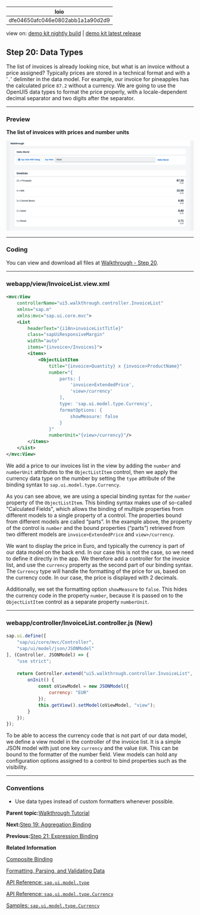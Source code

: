 <!-- loiodfe04650afc046e0802abb1a1a90d2d9 -->

| loio |
| -----|
| dfe04650afc046e0802abb1a1a90d2d9 |

<div id="loio">

view on: [demo kit nightly build](https://sdk.openui5.org/nightly/#/topic/dfe04650afc046e0802abb1a1a90d2d9) | [demo kit latest release](https://sdk.openui5.org/topic/dfe04650afc046e0802abb1a1a90d2d9)</div>

## Step 20: Data Types

The list of invoices is already looking nice, but what is an invoice without a price assigned? Typically prices are stored in a technical format and with a '`.`' delimiter in the data model. For example, our invoice for pineapples has the calculated price `87.2` without a currency. We are going to use the OpenUI5 data types to format the price properly, with a locale-dependent decimal separator and two digits after the separator.

***

### Preview

  
  
**The list of invoices with prices and number units**

![The graphic has an explanatory text.](images/loiodc9e919119564ddab78b8d0550ecfa9b_LowRes.png "The list of invoices with prices and number units")

***

<a name="loiodfe04650afc046e0802abb1a1a90d2d9__section_wqj_flk_syb"/>

### Coding

You can view and download all files at [Walkthrough - Step 20](https://sdk.openui5.org/entity/sap.m.tutorial.walkthrough/sample/sap.m.tutorial.walkthrough.20).

***

<a name="loiodfe04650afc046e0802abb1a1a90d2d9__section_xqj_flk_syb"/>

### webapp/view/InvoiceList.view.xml

```xml
<mvc:View
    controllerName="ui5.walkthrough.controller.InvoiceList"
    xmlns="sap.m"
    xmlns:mvc="sap.ui.core.mvc">
    <List
        headerText="{i18n>invoiceListTitle}"
        class="sapUiResponsiveMargin"
        width="auto"
        items="{invoice>/Invoices}">
        <items>
            <ObjectListItem
                title="{invoice>Quantity} x {invoice>ProductName}"
                number="{
                    parts: [
                        'invoice>ExtendedPrice',
                        'view>/currency'
                    ],
                    type: 'sap.ui.model.type.Currency',
                    formatOptions: {
                        showMeasure: false
                    }
                }"
                numberUnit="{view>/currency}"/>
        </items>
    </List>
</mvc:View>
```

We add a price to our invoices list in the view by adding the `number` and `numberUnit` attributes to the `ObjectListItem` control, then we apply the currency data type on the number by setting the `type` attribute of the binding syntax to `sap.ui.model.type.Currency`.

As you can see above, we are using a special binding syntax for the `number` property of the `ObjectListItem`. This binding syntax makes use of so-called "Calculated Fields", which allows the binding of multiple properties from different models to a single property of a control. The properties bound from different models are called “parts”. In the example above, the property of the control is `number` and the bound properties \(“parts”\) retrieved from two different models are `invoice>ExtendedPrice` and `view>/currency`.

We want to display the price in Euro, and typically the currency is part of our data model on the back end. In our case this is not the case, so we need to define it directly in the app. We therefore add a controller for the invoice list, and use the `currency` property as the second part of our binding syntax. The `Currency` type will handle the formatting of the price for us, based on the currency code. In our case, the price is displayed with 2 decimals.

Additionally, we set the formatting option `showMeasure` to `false`. This hides the currency code in the property `number`, because it is passed on to the `ObjectListItem` control as a separate property `numberUnit`.

***

### webapp/controller/InvoiceList.controller.js \(New\)

```js
sap.ui.define([
	"sap/ui/core/mvc/Controller",
	"sap/ui/model/json/JSONModel"
], (Controller, JSONModel) => {
	"use strict";

	return Controller.extend("ui5.walkthrough.controller.InvoiceList", {
		onInit() {
			const oViewModel = new JSONModel({
				currency: "EUR"
			});
			this.getView().setModel(oViewModel, "view");
		}
	});
});
```

To be able to access the currency code that is not part of our data model, we define a view model in the controller of the invoice list. It is a simple JSON model with just one key `currency` and the value `EUR`. This can be bound to the formatter of the number field. View models can hold any configuration options assigned to a control to bind properties such as the visibility.

***

### Conventions

-   Use data types instead of custom formatters whenever possible.


**Parent topic:**[Walkthrough Tutorial](Walkthrough_Tutorial_3da5f4b.md "In this tutorial we will introduce you to all major development paradigms of OpenUI5.")

**Next:**[Step 19: Aggregation Binding](Step_19_Aggregation_Binding_bf71375.md "Now that we have established a good structure for our app, it's time to add some more functionality. We start exploring more features of data binding by adding some invoice data in JSON format that we display in a list below the panel.")

**Previous:**[Step 21: Expression Binding](Step_21_Expression_Binding_c98d573.md "Sometimes the predefined types of OpenUI5 are not flexible enough and you want to do a simple calculation or formatting in the view - that is where expressions are really helpful. We use them to format our price according to the current number in the data model.")

**Related Information**  


[Composite Binding](Composite_Binding_a2fe8e7.md "Calculated fields enable the binding of multiple properties in different models to a single property of a control.")

[Formatting, Parsing, and Validating Data](Formatting_Parsing_and_Validating_Data_07e4b92.md "Data that is presented on the UI often has to be converted so that is human readable and fits to the locale of the user. On the other hand, data entered by the user has to be parsed and validated to be understood by the data source. For this purpose, you use formatters and data types.")

[API Reference: `sap.ui.model.type`](https://sdk.openui5.org/api/sap.ui.model.type)

[API Reference: `sap.ui.model.type.Currency`](https://sdk.openui5.org/api/sap.ui.model.type.Currency)

[Samples: `sap.ui.model.type.Currency` ](https://sdk.openui5.org/entity/sap.ui.model.type.Currency)

